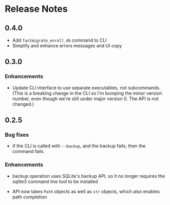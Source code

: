 # Release Notes

## 0.4.0

- Add `fastmigrate_enroll_db` command to CLI
- Simplify and enhance errors messages and UI copy

## 0.3.0

### Enhancements

- Update CLI interface to use separate executables, not subcommands.
  (This is a breaking change in the CLI so I'm bumping the minor
  version number, even though we're still under major version 0. The
  API is not changed.)

## 0.2.5

### Bug fixes

- if the CLI is called with `--backup`, and the backup fails, then the
  command fails

### Enhancements

- backup operation uses SQLite's backup API, so it no longer requires
  the sqlite3 command line tool to be installed
  
- API now takes `Path` objects as well as `str` objects, which also
  enables path completion

